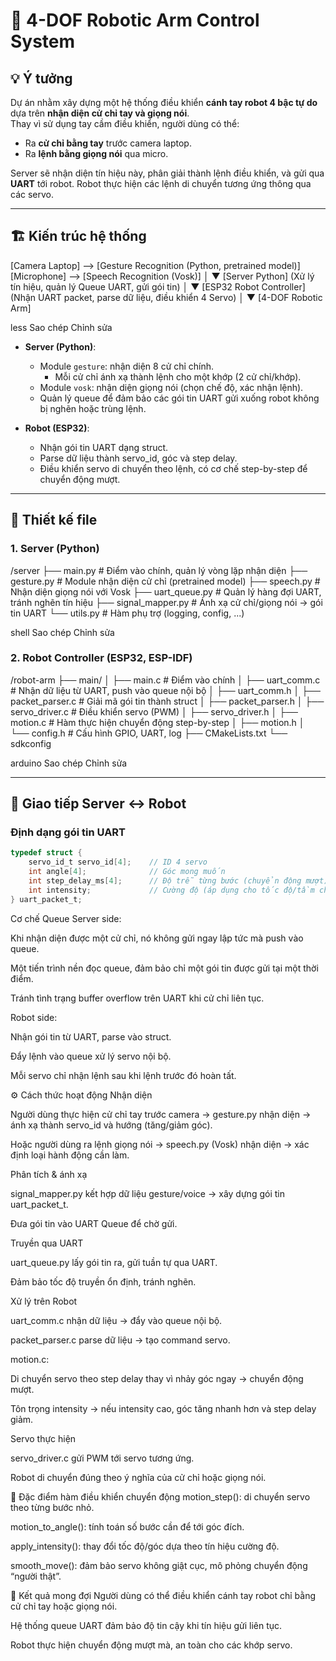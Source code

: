 # 🤖 4-DOF Robotic Arm Control System

## 💡 Ý tưởng
Dự án nhằm xây dựng một hệ thống điều khiển **cánh tay robot 4 bậc tự do** dựa trên **nhận diện cử chỉ tay và giọng nói**.  
Thay vì sử dụng tay cầm điều khiển, người dùng có thể:
- Ra **cử chỉ bằng tay** trước camera laptop.  
- Ra **lệnh bằng giọng nói** qua micro.  

Server sẽ nhận diện tín hiệu này, phân giải thành lệnh điều khiển, và gửi qua **UART** tới robot. Robot thực hiện các lệnh di chuyển tương ứng thông qua các servo.

---

## 🏗️ Kiến trúc hệ thống

[Camera Laptop] --> [Gesture Recognition (Python, pretrained model)]
[Microphone] --> [Speech Recognition (Vosk)]
│
▼
[Server Python]
(Xử lý tín hiệu, quản lý Queue UART, gửi gói tin)
│
▼
[ESP32 Robot Controller]
(Nhận UART packet, parse dữ liệu, điều khiển 4 Servo)
│
▼
[4-DOF Robotic Arm]

less
Sao chép
Chỉnh sửa

- **Server (Python)**:  
  - Module `gesture`: nhận diện 8 cử chỉ chính.  
    - Mỗi cử chỉ ánh xạ thành lệnh cho một khớp (2 cử chỉ/khớp).  
  - Module `vosk`: nhận diện giọng nói (chọn chế độ, xác nhận lệnh).  
  - Quản lý queue để đảm bảo các gói tin UART gửi xuống robot không bị nghẽn hoặc trùng lệnh.  

- **Robot (ESP32)**:  
  - Nhận gói tin UART dạng struct.  
  - Parse dữ liệu thành servo_id, góc và step delay.  
  - Điều khiển servo di chuyển theo lệnh, có cơ chế step-by-step để chuyển động mượt.

---

## 📂 Thiết kế file

### 1. Server (Python)
/server
├── main.py # Điểm vào chính, quản lý vòng lặp nhận diện
├── gesture.py # Module nhận diện cử chỉ (pretrained model)
├── speech.py # Nhận diện giọng nói với Vosk
├── uart_queue.py # Quản lý hàng đợi UART, tránh nghẽn tín hiệu
├── signal_mapper.py # Ánh xạ cử chỉ/giọng nói -> gói tin UART
└── utils.py # Hàm phụ trợ (logging, config, ...)

shell
Sao chép
Chỉnh sửa

### 2. Robot Controller (ESP32, ESP-IDF)
/robot-arm
├── main/
│ ├── main.c # Điểm vào chính
│ ├── uart_comm.c # Nhận dữ liệu từ UART, push vào queue nội bộ
│ ├── uart_comm.h
│ ├── packet_parser.c # Giải mã gói tin thành struct
│ ├── packet_parser.h
│ ├── servo_driver.c # Điều khiển servo (PWM)
│ ├── servo_driver.h
│ ├── motion.c # Hàm thực hiện chuyển động step-by-step
│ ├── motion.h
│ └── config.h # Cấu hình GPIO, UART, log
├── CMakeLists.txt
└── sdkconfig

arduino
Sao chép
Chỉnh sửa

---

## 🔗 Giao tiếp Server ↔ Robot

### Định dạng gói tin UART
```c
typedef struct {
    servo_id_t servo_id[4];    // ID 4 servo
    int angle[4];              // Góc mong muốn
    int step_delay_ms[4];      // Độ trễ từng bước (chuyển động mượt)
    int intensity;             // Cường độ (áp dụng cho tốc độ/tầm chuyển động)
} uart_packet_t;
```
Cơ chế Queue
Server side:

Khi nhận diện được một cử chỉ, nó không gửi ngay lập tức mà push vào queue.

Một tiến trình nền đọc queue, đảm bảo chỉ một gói tin được gửi tại một thời điểm.

Tránh tình trạng buffer overflow trên UART khi cử chỉ liên tục.

Robot side:

Nhận gói tin từ UART, parse vào struct.

Đẩy lệnh vào queue xử lý servo nội bộ.

Mỗi servo chỉ nhận lệnh sau khi lệnh trước đó hoàn tất.

⚙️ Cách thức hoạt động
Nhận diện

Người dùng thực hiện cử chỉ tay trước camera → gesture.py nhận diện → ánh xạ thành servo_id và hướng (tăng/giảm góc).

Hoặc người dùng ra lệnh giọng nói → speech.py (Vosk) nhận diện → xác định loại hành động cần làm.

Phân tích & ánh xạ

signal_mapper.py kết hợp dữ liệu gesture/voice → xây dựng gói tin uart_packet_t.

Đưa gói tin vào UART Queue để chờ gửi.

Truyền qua UART

uart_queue.py lấy gói tin ra, gửi tuần tự qua UART.

Đảm bảo tốc độ truyền ổn định, tránh nghẽn.

Xử lý trên Robot

uart_comm.c nhận dữ liệu → đẩy vào queue nội bộ.

packet_parser.c parse dữ liệu → tạo command servo.

motion.c:

Di chuyển servo theo step delay thay vì nhảy góc ngay → chuyển động mượt.

Tôn trọng intensity → nếu intensity cao, góc tăng nhanh hơn và step delay giảm.

Servo thực hiện

servo_driver.c gửi PWM tới servo tương ứng.

Robot di chuyển đúng theo ý nghĩa của cử chỉ hoặc giọng nói.

🔑 Đặc điểm hàm điều khiển chuyển động
motion_step(): di chuyển servo theo từng bước nhỏ.

motion_to_angle(): tính toán số bước cần để tới góc đích.

apply_intensity(): thay đổi tốc độ/góc dựa theo tín hiệu cường độ.

smooth_move(): đảm bảo servo không giật cục, mô phỏng chuyển động “người thật”.

🚀 Kết quả mong đợi
Người dùng có thể điều khiển cánh tay robot chỉ bằng cử chỉ tay hoặc giọng nói.

Hệ thống queue UART đảm bảo độ tin cậy khi tín hiệu gửi liên tục.

Robot thực hiện chuyển động mượt mà, an toàn cho các khớp servo.

